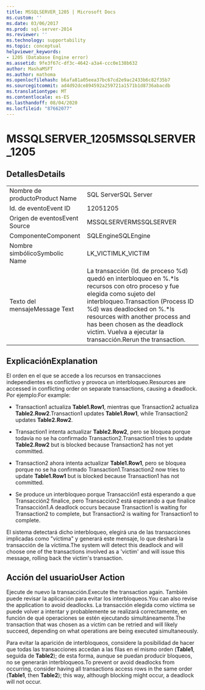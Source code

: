```yaml
---
title: MSSQLSERVER_1205 | Microsoft Docs
ms.custom: ''
ms.date: 03/06/2017
ms.prod: sql-server-2014
ms.reviewer: ''
ms.technology: supportability
ms.topic: conceptual
helpviewer_keywords:
- 1205 (Database Engine error)
ms.assetid: 9fe3f67c-df3c-4642-a3a4-ccc0e138b632
author: MashaMSFT
ms.author: mathoma
ms.openlocfilehash: b6afa81a05eea37bc67cd2e9ac2433b6c82f35b7
ms.sourcegitcommit: ad4d92dce894592a259721a1571b1d8736abacdb
ms.translationtype: MT
ms.contentlocale: es-ES
ms.lasthandoff: 08/04/2020
ms.locfileid: "87662077"
---
```

# <a name="mssqlserver_1205"></a><span data-ttu-id="a6258-102">MSSQLSERVER_1205</span><span class="sxs-lookup"><span data-stu-id="a6258-102">MSSQLSERVER_1205</span></span>
    
## <a name="details"></a><span data-ttu-id="a6258-103">Detalles</span><span class="sxs-lookup"><span data-stu-id="a6258-103">Details</span></span>  
  
|||  
|-|-|  
|<span data-ttu-id="a6258-104">Nombre de producto</span><span class="sxs-lookup"><span data-stu-id="a6258-104">Product Name</span></span>|<span data-ttu-id="a6258-105">SQL Server</span><span class="sxs-lookup"><span data-stu-id="a6258-105">SQL Server</span></span>|  
|<span data-ttu-id="a6258-106">Id. de evento</span><span class="sxs-lookup"><span data-stu-id="a6258-106">Event ID</span></span>|<span data-ttu-id="a6258-107">1205</span><span class="sxs-lookup"><span data-stu-id="a6258-107">1205</span></span>|  
|<span data-ttu-id="a6258-108">Origen de eventos</span><span class="sxs-lookup"><span data-stu-id="a6258-108">Event Source</span></span>|<span data-ttu-id="a6258-109">MSSQLSERVER</span><span class="sxs-lookup"><span data-stu-id="a6258-109">MSSQLSERVER</span></span>|  
|<span data-ttu-id="a6258-110">Componente</span><span class="sxs-lookup"><span data-stu-id="a6258-110">Component</span></span>|<span data-ttu-id="a6258-111">SQLEngine</span><span class="sxs-lookup"><span data-stu-id="a6258-111">SQLEngine</span></span>|  
|<span data-ttu-id="a6258-112">Nombre simbólico</span><span class="sxs-lookup"><span data-stu-id="a6258-112">Symbolic Name</span></span>|<span data-ttu-id="a6258-113">LK_VICTIM</span><span class="sxs-lookup"><span data-stu-id="a6258-113">LK_VICTIM</span></span>|  
|<span data-ttu-id="a6258-114">Texto del mensaje</span><span class="sxs-lookup"><span data-stu-id="a6258-114">Message Text</span></span>|<span data-ttu-id="a6258-115">La transacción (Id. de proceso %d) quedó en interbloqueo en %.\*ls recursos con otro proceso y fue elegida como sujeto del interbloqueo.</span><span class="sxs-lookup"><span data-stu-id="a6258-115">Transaction (Process ID %d) was deadlocked on %.\*ls resources with another process and has been chosen as the deadlock victim.</span></span> <span data-ttu-id="a6258-116">Vuelva a ejecutar la transacción.</span><span class="sxs-lookup"><span data-stu-id="a6258-116">Rerun the transaction.</span></span>|  
  
## <a name="explanation"></a><span data-ttu-id="a6258-117">Explicación</span><span class="sxs-lookup"><span data-stu-id="a6258-117">Explanation</span></span>  
 <span data-ttu-id="a6258-118">El orden en el que se accede a los recursos en transacciones independientes es conflictivo y provoca un interbloqueo.</span><span class="sxs-lookup"><span data-stu-id="a6258-118">Resources are accessed in conflicting order on separate transactions, causing a deadlock.</span></span> <span data-ttu-id="a6258-119">Por ejemplo:</span><span class="sxs-lookup"><span data-stu-id="a6258-119">For example:</span></span>  
  
-   <span data-ttu-id="a6258-120">Transaction1 actualiza **Table1.Row1**, mientras que Transaction2 actualiza **Table2.Row2**.</span><span class="sxs-lookup"><span data-stu-id="a6258-120">Transaction1 updates **Table1.Row1**, while Transaction2 updates **Table2.Row2**.</span></span>  
  
-   <span data-ttu-id="a6258-121">Transaction1 intenta actualizar **Table2.Row2**, pero se bloquea porque todavía no se ha confirmado Transaction2.</span><span class="sxs-lookup"><span data-stu-id="a6258-121">Transaction1 tries to update **Table2.Row2** but is blocked because Transaction2 has not yet committed.</span></span>  
  
-   <span data-ttu-id="a6258-122">Transaction2 ahora intenta actualizar **Table1.Row1**, pero se bloquea porque no se ha confirmado Transaction1.</span><span class="sxs-lookup"><span data-stu-id="a6258-122">Transaction2 now tries to update **Table1.Row1** but is blocked because Transaction1 has not committed.</span></span>  
  
-   <span data-ttu-id="a6258-123">Se produce un interbloqueo porque Transacción1 está esperando a que Transacción2 finalice, pero Transacción2 está esperando a que finalice Transacción1.</span><span class="sxs-lookup"><span data-stu-id="a6258-123">A deadlock occurs because Transaction1 is waiting for Transaction2 to complete, but Transaction2 is waiting for Transaction1 to complete.</span></span>  
  
 <span data-ttu-id="a6258-124">El sistema detectará dicho interbloqueo, elegirá una de las transacciones implicadas como "víctima" y generará este mensaje, lo que deshará la transacción de la víctima.</span><span class="sxs-lookup"><span data-stu-id="a6258-124">The system will detect this deadlock and will choose one of the transactions involved as a 'victim' and will issue this message, rolling back the victim's transaction.</span></span>  
  
## <a name="user-action"></a><span data-ttu-id="a6258-125">Acción del usuario</span><span class="sxs-lookup"><span data-stu-id="a6258-125">User Action</span></span>  
 <span data-ttu-id="a6258-126">Ejecute de nuevo la transacción.</span><span class="sxs-lookup"><span data-stu-id="a6258-126">Execute the transaction again.</span></span> <span data-ttu-id="a6258-127">También puede revisar la aplicación para evitar los interbloqueos.</span><span class="sxs-lookup"><span data-stu-id="a6258-127">You can also revise the application to avoid deadlocks.</span></span> <span data-ttu-id="a6258-128">La transacción elegida como víctima se puede volver a intentar y probablemente se realizará correctamente, en función de qué operaciones se estén ejecutando simultáneamente.</span><span class="sxs-lookup"><span data-stu-id="a6258-128">The transaction that was chosen as a victim can be retried and will likely succeed, depending on what operations are being executed simultaneously.</span></span>  
  
 <span data-ttu-id="a6258-129">Para evitar la aparición de interbloqueos, considere la posibilidad de hacer que todas las transacciones accedan a las filas en el mismo orden (**Table1**, seguida de **Table2**); de esta forma, aunque se puedan producir bloqueos, no se generarán interbloqueos.</span><span class="sxs-lookup"><span data-stu-id="a6258-129">To prevent or avoid deadlocks from occurring, consider having all transactions access rows in the same order (**Table1**, then **Table2**); this way, although blocking might occur, a deadlock will not occur.</span></span>  
  
  
